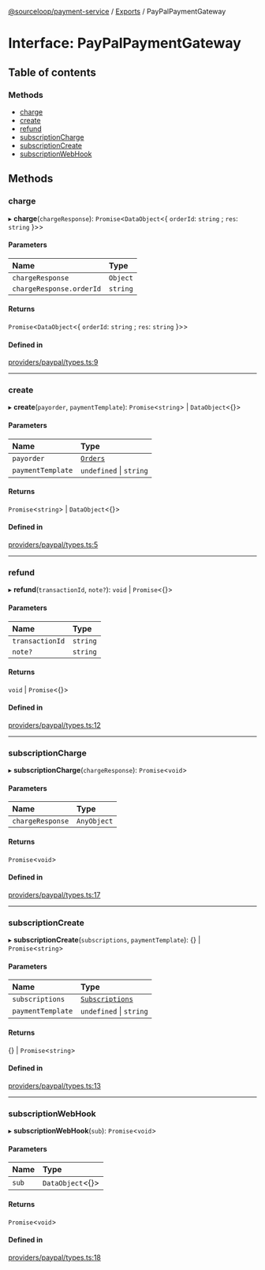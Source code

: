 [@sourceloop/payment-service](../README.md) / [Exports](../modules.md) / PayPalPaymentGateway

# Interface: PayPalPaymentGateway

## Table of contents

### Methods

- [charge](PayPalPaymentGateway.md#charge)
- [create](PayPalPaymentGateway.md#create)
- [refund](PayPalPaymentGateway.md#refund)
- [subscriptionCharge](PayPalPaymentGateway.md#subscriptioncharge)
- [subscriptionCreate](PayPalPaymentGateway.md#subscriptioncreate)
- [subscriptionWebHook](PayPalPaymentGateway.md#subscriptionwebhook)

## Methods

### charge

▸ **charge**(`chargeResponse`): `Promise`<`DataObject`<{ `orderId`: `string` ; `res`: `string`  }\>\>

#### Parameters

| Name | Type |
| :------ | :------ |
| `chargeResponse` | `Object` |
| `chargeResponse.orderId` | `string` |

#### Returns

`Promise`<`DataObject`<{ `orderId`: `string` ; `res`: `string`  }\>\>

#### Defined in

[providers/paypal/types.ts:9](https://github.com/sourcefuse/loopback4-microservice-catalog/blob/bc2553587/services/payment-service/src/providers/paypal/types.ts#L9)

___

### create

▸ **create**(`payorder`, `paymentTemplate`): `Promise`<`string`\> \| `DataObject`<{}\>

#### Parameters

| Name | Type |
| :------ | :------ |
| `payorder` | [`Orders`](../classes/Orders.md) |
| `paymentTemplate` | `undefined` \| `string` |

#### Returns

`Promise`<`string`\> \| `DataObject`<{}\>

#### Defined in

[providers/paypal/types.ts:5](https://github.com/sourcefuse/loopback4-microservice-catalog/blob/bc2553587/services/payment-service/src/providers/paypal/types.ts#L5)

___

### refund

▸ **refund**(`transactionId`, `note?`): `void` \| `Promise`<{}\>

#### Parameters

| Name | Type |
| :------ | :------ |
| `transactionId` | `string` |
| `note?` | `string` |

#### Returns

`void` \| `Promise`<{}\>

#### Defined in

[providers/paypal/types.ts:12](https://github.com/sourcefuse/loopback4-microservice-catalog/blob/bc2553587/services/payment-service/src/providers/paypal/types.ts#L12)

___

### subscriptionCharge

▸ **subscriptionCharge**(`chargeResponse`): `Promise`<`void`\>

#### Parameters

| Name | Type |
| :------ | :------ |
| `chargeResponse` | `AnyObject` |

#### Returns

`Promise`<`void`\>

#### Defined in

[providers/paypal/types.ts:17](https://github.com/sourcefuse/loopback4-microservice-catalog/blob/bc2553587/services/payment-service/src/providers/paypal/types.ts#L17)

___

### subscriptionCreate

▸ **subscriptionCreate**(`subscriptions`, `paymentTemplate`): {} \| `Promise`<`string`\>

#### Parameters

| Name | Type |
| :------ | :------ |
| `subscriptions` | [`Subscriptions`](../classes/Subscriptions.md) |
| `paymentTemplate` | `undefined` \| `string` |

#### Returns

{} \| `Promise`<`string`\>

#### Defined in

[providers/paypal/types.ts:13](https://github.com/sourcefuse/loopback4-microservice-catalog/blob/bc2553587/services/payment-service/src/providers/paypal/types.ts#L13)

___

### subscriptionWebHook

▸ **subscriptionWebHook**(`sub`): `Promise`<`void`\>

#### Parameters

| Name | Type |
| :------ | :------ |
| `sub` | `DataObject`<{}\> |

#### Returns

`Promise`<`void`\>

#### Defined in

[providers/paypal/types.ts:18](https://github.com/sourcefuse/loopback4-microservice-catalog/blob/bc2553587/services/payment-service/src/providers/paypal/types.ts#L18)
